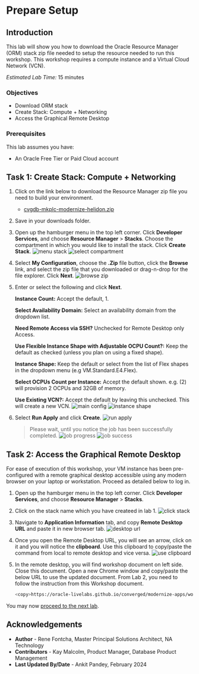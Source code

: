 # Prepare Setup

## Introduction
This lab will show you how to download the Oracle Resource Manager (ORM) stack zip file needed to setup the resource needed to run this workshop. This workshop requires a compute instance and a Virtual Cloud Network (VCN).

*Estimated Lab Time:* 15 minutes

### Objectives
- Download ORM stack
- Create Stack: Compute + Networking
- Access the Graphical Remote Desktop

### Prerequisites
This lab assumes you have:
- An Oracle Free Tier or Paid Cloud account

## Task 1: Create Stack: Compute + Networking

1.  Click on the link below to download the Resource Manager zip file you need to build your environment.

    - [cvgdb-mkplc-modernize-helidon.zip](https://objectstorage.us-ashburn-1.oraclecloud.com/p/W_fB-NuyMLp1RZAtbaCKsA3s2y-SkS5DBMIkNTUIIvUvGa09sNTyKigyO2TInX7S/n/c4u02/b/hosted_workshops/o/stacks/cvgdb-mkplc-modernize-helidon.zip)

2.  Save in your downloads folder.

3. Open up the hamburger menu in the top left corner. Click **Developer Services**, and choose **Resource Manager** > **Stacks**. Choose the compartment in which you would like to install the stack. Click **Create Stack**.
    ![menu stack](images/menu-stack.png)
    ![select compartment](images/select-compartment.png)


3. Select **My Configuration**, choose the **.Zip** file button, click the **Browse** link, and select the zip file that you downloaded or drag-n-drop for the file explorer. Click **Next**.
    ![browse zip](images/browse-zip.png)

4. Enter or select the following and click **Next**.

    **Instance Count:** Accept the default, 1.

    **Select Availability Domain:** Select an availability domain from the dropdown list.

    **Need Remote Access via SSH?** Unchecked for Remote Desktop only Access.

    **Use Flexible Instance Shape with Adjustable OCPU Count?:** Keep the default as checked (unless you plan on using a fixed shape).

    **Instance Shape:** Keep the default or select from the list of Flex shapes in the dropdown menu (e.g VM.Standard.E4.Flex).

    **Select OCPUs Count per Instance:** Accept the default shown. e.g. (2) will provision 2 OCPUs and 32GB of memory. 

    **Use Existing VCN?:** Accept the default by leaving this unchecked. This will create a new VCN.
    ![main config](images/main-config.png)
    ![instance shape](images/instance-shape.png)


7. Select **Run Apply** and click **Create**.
    ![run apply](images/run-apply.png)

    > Please wait, until you notice the job has been successfully completed.
        ![job progress](images/job-in-progress.png)
        ![job success](images/job-success.png)


## Task 2: Access the Graphical Remote Desktop

For ease of execution of this workshop, your VM instance has been pre-configured with a remote graphical desktop accessible using any modern browser on your laptop or workstation. Proceed as detailed below to log in.

1. Open up the hamburger menu in the top left corner. Click **Developer Services**, and choose **Resource Manager** > **Stacks**.

2. Click on the stack name which you have createed in lab 1.
    ![click stack](images/click-stack.png)

3. Navigate to **Application Information** tab, and copy **Remote Desktop URL** and paste it in new browser tab.
    ![desktop url](images/desktop-url.png)
    
4. Once you open the Remote Desktop URL, you will see an arrow, click on it and you will notice the **clipboard**. Use this clipboard to copy/paste the command from local to remote desktop and vice versa.
    ![use clipboard](images/use-clipboard.png)

5. In the remote desktop, you will find workshop document on left side. Close this document. Open a new Chrome window and copy/paste the below URL to use the updated document. From Lab 2, you need to follow the instruction from this Workshop document.
    ```bash
    <copy>https://oracle-livelabs.github.io/converged/modernize-apps/workshops/freetier-helidon-microservice/</copy>
    ```


You may now [proceed to the next lab](#next).

## Acknowledgements

* **Author** - Rene Fontcha, Master Principal Solutions Architect, NA Technology
* **Contributors** - Kay Malcolm, Product Manager, Database Product Management
* **Last Updated By/Date** - Ankit Pandey, February 2024

